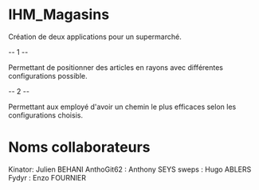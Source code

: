 # IHM_Magasins

Création de deux applications pour un supermarché.

-- 1 --

Permettant de positionner des articles en rayons avec
différentes configurations possible.

-- 2 -- 

Permettant aux employé d'avoir un chemin le plus efficaces 
selon les configurations choisis.

# Noms collaborateurs
Kinator: Julien BEHANI
AnthoGit62 : Anthony SEYS
sweps : Hugo ABLERS
Fydyr : Enzo FOURNIER
